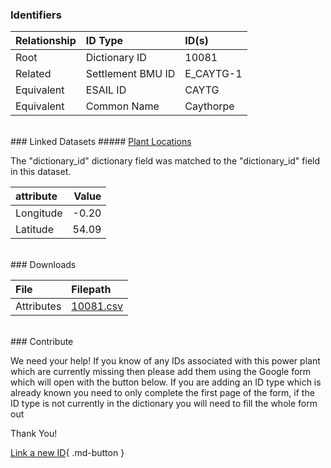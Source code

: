 ### Identifiers

| Relationship   | ID Type           | ID(s)     |
|:---------------|:------------------|:----------|
| Root           | Dictionary ID     | 10081     |
| Related        | Settlement BMU ID | E_CAYTG-1 |
| Equivalent     | ESAIL ID          | CAYTG     |
| Equivalent     | Common Name       | Caythorpe |

<br>
### Linked Datasets
##### <a href="https://osuked.github.io/Power-Station-Dictionary/datasets/plant-locations">Plant Locations</a>



The "dictionary_id" dictionary field was matched to the "dictionary_id" field in this dataset.

| attribute   |   Value |
|:------------|--------:|
| Longitude   |   -0.20 |
| Latitude    |   54.09 |


<br>
### Downloads


| File       | Filepath                                                                              |
|:-----------|:--------------------------------------------------------------------------------------|
| Attributes | [10081.csv](https://osuked.github.io/Power-Station-Dictionary/object_attrs/10081.csv) |


<br>
### Contribute

We need your help! If you know of any IDs associated with this power plant which are currently missing then please add them using the Google form which will open with the button below. If you are adding an ID type which is already known you need to only complete the first page of the form, if the ID type is not currently in the dictionary you will need to fill the whole form out

Thank You!

[Link a new ID](https://docs.google.com/forms/d/e/1FAIpQLSc5jRsQ7NgiLLXbwo9PUdwTQyuqbRwThltG56-o6NVSe7E_nw/viewform?usp=pp_url&entry.251912331=10081){ .md-button }